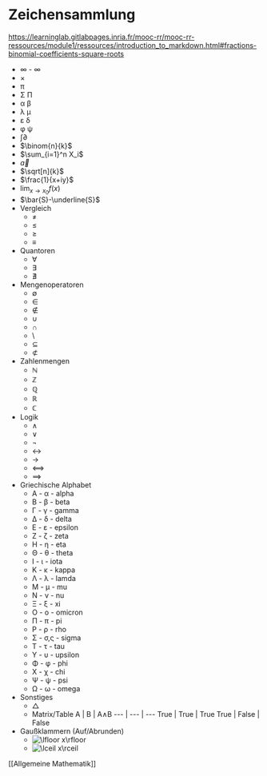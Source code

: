 # Zeichensammlung
https://learninglab.gitlabpages.inria.fr/mooc-rr/mooc-rr-ressources/module1/ressources/introduction_to_markdown.html#fractions-binomial-coefficients-square-roots
+ $\infty$ - ∞
+ ×
+ π
+ Σ Π
+ α β
+ λ μ
+ ε δ
+ φ ψ
+ $\int \partial$
+ $\binom{n}{k}$
+ $\sum_{i=1}^n X_i$
+ $\overrightarrow{a}$
+ $\sqrt[n]{k}$
+ $\frac{1}{x+iy}$
+ $\lim_{x \to x_0} f(x)$
+ $\bar{S}-\underline{S}$
+ Vergleich
	+ ≠
	+ ≤
	+ ≥
	+ ≡
+ Quantoren
	+ ∀
	+ ∃
	+ ∄
+ Mengenoperatoren
	+	∅
	+	∈
	+	∉
	+	∪
	+	∩
	+	\
	+	⊆
	+	⊄
+	Zahlenmengen
	+	ℕ
	+	ℤ
	+	ℚ
	+	ℝ
	+	ℂ
+	Logik
	+	∧
	+	∨
	+	¬
	+	↔
	+	→
	+	<==>
	+	==>
+ Griechische Alphabet
	+ Α - α - alpha
	+ Β - β - beta
	+ Γ - γ - gamma
	+ Δ - δ - delta
	+ Ε - ε - epsilon
	+ Ζ - ζ - zeta
	+ Η - η - eta
	+ Θ - θ - theta
	+ Ι - ι - iota
	+ Κ - κ - kappa
	+ Λ - λ - lamda
	+ Μ - μ - mu
	+ Ν - ν - nu
	+ Ξ - ξ - xi
	+ Ο - ο - omicron
	+ Π - π - pi
	+ Ρ - ρ - rho
	+ Σ - σ,ς - sigma
	+ Τ - τ - tau
	+ Υ - υ - upsilon
	+ Φ - φ - phi
	+ Χ - χ - chi
	+ Ψ - ψ - psi
	+ Ω - ω - omega
+ Sonstiges
	+	△
	+	Matrix/Table
	A | B | A∧B 
	--- | --- | ---
	True | True | True 
	True | False | False
+ Gaußklammern (Auf/Abrunden)
	+ ![\lfloor x\rfloor ](https://wikimedia.org/api/rest_v1/media/math/render/svg/738c94c88678dd08a289f90a47a609ce44eedf14)
	+ ![\lceil x\rceil ](https://wikimedia.org/api/rest_v1/media/math/render/svg/5ac7f37c8288700904b4a22a2f7c94d45ba917de)


[[Allgemeine Mathematik]]